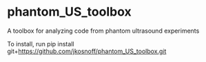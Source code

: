 # phantom_US_toolbox
A toolbox for analyzing code from phantom ultrasound experiments


To install, run
pip install git+https://github.com/jkosnoff/phantom_US_toolbox.git
